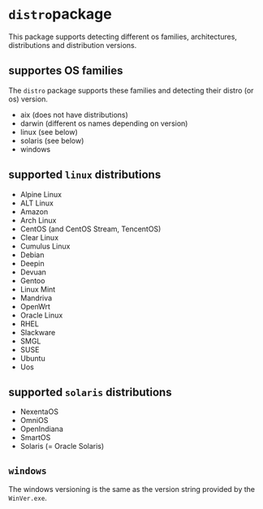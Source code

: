 
# `distro`package

This package supports detecting different os families, architectures, distributions and distribution versions.

## supportes OS families
The `distro` package supports these families and detecting their distro (or os) version.

- aix (does not have distributions)
- darwin (different os names depending on version)
- linux (see below)
- solaris (see below)
- windows 

## supported `linux` distributions

- Alpine Linux
- ALT Linux
- Amazon
- Arch Linux
- CentOS (and CentOS Stream, TencentOS)
- Clear Linux
- Cumulus Linux
- Debian
- Deepin
- Devuan
- Gentoo
- Linux Mint
- Mandriva
- OpenWrt
- Oracle Linux
- RHEL
- Slackware
- SMGL
- SUSE
- Ubuntu
- Uos

## supported `solaris` distributions

- NexentaOS
- OmniOS
- OpenIndiana
- SmartOS
- Solaris (= Oracle Solaris)

## `windows`

The windows versioning is the same as the version string provided by the `WinVer.exe`.

